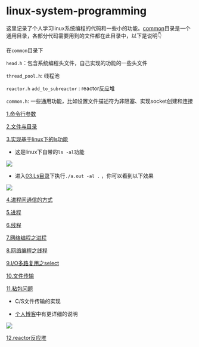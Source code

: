 # linux-system-programming

这里记录了个人学习linux系统编程的代码和一些小的功能。[common](./common)目录是一个通用目录，各部分代码需要用到的文件都在此目录中，以下是说明:point_down:

在`common`目录下

`head.h`：包含系统编程头文件，自己实现的功能的一些头文件

`thread_pool.h`: 线程池

`reactor.h`  `add_to_subreactor` :  reactor反应堆

`common.h`: 一些通用功能，比如设置文件描述符为非阻塞、实现socket创建和连接



[1.命令行参数](./01.getiopt)

[2.文件与目录](./02.file_dir)

[3.实现基于linux下的ls功能](./03.Ls)

-   这是linux下自带的`ls -al`功能

![](https://cdn.jsdelivr.net/gh/srymaker0/blogImgs@main/Img/20211002174759.png)

-   进入[03.Ls目录](./03.Ls)下执行`./a.out -al .` ，你可以看到以下效果

![](https://cdn.jsdelivr.net/gh/srymaker0/blogImgs@main/Img/20211002174919.png)



[4.进程间通信的方式](./04.IPC)

[5.进程](./05.fork)

[6.线程](./06.pthread)

[7.网络编程之进程](./07.socket)

[8.网络编程之线程](./08。socket_thread)

[9.I/O多路复用之select](./09.socket_select)

[10.文件传输](./10.socket_file)

[11.粘包问题](./11.file_transfer)

-    C/S文件传输的实现

-    [个人博客](https://srymaker0.com/posts/b12c)中有更详细的说明

![](https://cdn.jsdelivr.net/gh/srymaker0/blogImgs@main/Img/20211004164450.png)



[12.reactor反应堆](./12.reactor)
